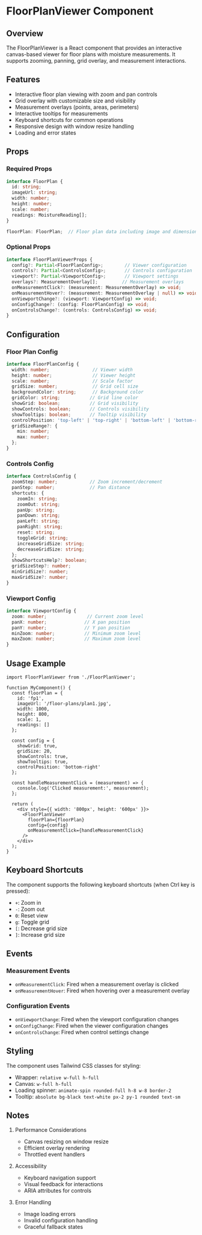 # FloorPlanViewer Component

## Overview
The FloorPlanViewer is a React component that provides an interactive canvas-based viewer for floor plans with moisture measurements. It supports zooming, panning, grid overlay, and measurement interactions.

## Features
- Interactive floor plan viewing with zoom and pan controls
- Grid overlay with customizable size and visibility
- Measurement overlays (points, areas, perimeters)
- Interactive tooltips for measurements
- Keyboard shortcuts for common operations
- Responsive design with window resize handling
- Loading and error states

## Props

### Required Props

```typescript
interface FloorPlan {
  id: string;
  imageUrl: string;
  width: number;
  height: number;
  scale: number;
  readings: MoistureReading[];
}

floorPlan: FloorPlan;  // Floor plan data including image and dimensions
```

### Optional Props

```typescript
interface FloorPlanViewerProps {
  config?: Partial<FloorPlanConfig>;        // Viewer configuration
  controls?: Partial<ControlsConfig>;       // Controls configuration
  viewport?: Partial<ViewportConfig>;       // Viewport settings
  overlays?: MeasurementOverlay[];         // Measurement overlays
  onMeasurementClick?: (measurement: MeasurementOverlay) => void;
  onMeasurementHover?: (measurement: MeasurementOverlay | null) => void;
  onViewportChange?: (viewport: ViewportConfig) => void;
  onConfigChange?: (config: FloorPlanConfig) => void;
  onControlsChange?: (controls: ControlsConfig) => void;
}
```

## Configuration

### Floor Plan Config
```typescript
interface FloorPlanConfig {
  width: number;                // Viewer width
  height: number;               // Viewer height
  scale: number;                // Scale factor
  gridSize: number;             // Grid cell size
  backgroundColor: string;      // Background color
  gridColor: string;           // Grid line color
  showGrid: boolean;           // Grid visibility
  showControls: boolean;       // Controls visibility
  showTooltips: boolean;       // Tooltip visibility
  controlPosition: 'top-left' | 'top-right' | 'bottom-left' | 'bottom-right';
  gridSizeRange?: {
    min: number;
    max: number;
  };
}
```

### Controls Config
```typescript
interface ControlsConfig {
  zoomStep: number;            // Zoom increment/decrement
  panStep: number;             // Pan distance
  shortcuts: {
    zoomIn: string;
    zoomOut: string;
    panUp: string;
    panDown: string;
    panLeft: string;
    panRight: string;
    reset: string;
    toggleGrid: string;
    increaseGridSize: string;
    decreaseGridSize: string;
  };
  showShortcutsHelp?: boolean;
  gridSizeStep?: number;
  minGridSize?: number;
  maxGridSize?: number;
}
```

### Viewport Config
```typescript
interface ViewportConfig {
  zoom: number;               // Current zoom level
  panX: number;              // X pan position
  panY: number;              // Y pan position
  minZoom: number;           // Minimum zoom level
  maxZoom: number;           // Maximum zoom level
}
```

## Usage Example

```tsx
import FloorPlanViewer from './FloorPlanViewer';

function MyComponent() {
  const floorPlan = {
    id: 'fp1',
    imageUrl: '/floor-plans/plan1.jpg',
    width: 1000,
    height: 800,
    scale: 1,
    readings: []
  };

  const config = {
    showGrid: true,
    gridSize: 20,
    showControls: true,
    showTooltips: true,
    controlPosition: 'bottom-right'
  };

  const handleMeasurementClick = (measurement) => {
    console.log('Clicked measurement:', measurement);
  };

  return (
    <div style={{ width: '800px', height: '600px' }}>
      <FloorPlanViewer
        floorPlan={floorPlan}
        config={config}
        onMeasurementClick={handleMeasurementClick}
      />
    </div>
  );
}
```

## Keyboard Shortcuts

The component supports the following keyboard shortcuts (when Ctrl key is pressed):
- `+`: Zoom in
- `-`: Zoom out
- `0`: Reset view
- `g`: Toggle grid
- `[`: Decrease grid size
- `]`: Increase grid size

## Events

### Measurement Events
- `onMeasurementClick`: Fired when a measurement overlay is clicked
- `onMeasurementHover`: Fired when hovering over a measurement overlay

### Configuration Events
- `onViewportChange`: Fired when the viewport configuration changes
- `onConfigChange`: Fired when the viewer configuration changes
- `onControlsChange`: Fired when control settings change

## Styling

The component uses Tailwind CSS classes for styling:
- Wrapper: `relative w-full h-full`
- Canvas: `w-full h-full`
- Loading spinner: `animate-spin rounded-full h-8 w-8 border-2`
- Tooltip: `absolute bg-black text-white px-2 py-1 rounded text-sm`

## Notes

1. Performance Considerations
   - Canvas resizing on window resize
   - Efficient overlay rendering
   - Throttled event handlers

2. Accessibility
   - Keyboard navigation support
   - Visual feedback for interactions
   - ARIA attributes for controls

3. Error Handling
   - Image loading errors
   - Invalid configuration handling
   - Graceful fallback states
